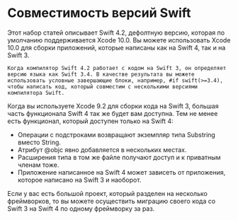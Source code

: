 # Совместимость версий Swift

Этот набор статей описывает Swift 4.2, дефолтную версию, которая по умолчанию поддерживается Xcode 10.0. Вы можете использовать Xcode 10.0 для сборки приложений, которые написаны как на Swift 4, так и на Swift 3.

    Когда компилятор Swift 4.2 работает с кодом на Swift 3, он определяет версию языка как Swift 3.4. В качестве результата вы можете использовать условные завершающие блоки, например, #if swift(>=3.4), чтобы написать код, который совместим с несколькими версиями компилятора Swift.

Когда вы используете Xcode 9.2 для сборки кода на Swift 3, большая часть функционала Swift 4 так же будет вам доступна. Тем не менее есть функционал, который доступен только на Swift 4:

- Операции с подстроками возвращают экземпляр типа Substring вместо String.
- Атрибут @objc явно добавляется в нескольких местах.
- Расширения типа в том же файле получают доступ и к приватным членам тоже.
- Приложение написанное на Swift 4 может зависеть от приложения, которое написано на Swift 3 и наоборот.

Если у вас есть большой проект, который разделен на несколько фреймворков, то вы можете осуществить миграцию своего кода со Swift 3 на Swift 4 по одному фреймворку за раз.
